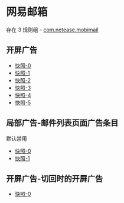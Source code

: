 # 网易邮箱

存在 3 规则组 - [com.netease.mobimail](/src/apps/com.netease.mobimail.ts)

## 开屏广告

- [快照-0](https://i.gkd.li/i/12686132)
- [快照-1](https://i.gkd.li/i/13328441)
- [快照-2](https://i.gkd.li/i/13800060)
- [快照-3](https://i.gkd.li/i/12686093)
- [快照-4](https://i.gkd.li/i/12667519)
- [快照-5](https://i.gkd.li/i/13328425)

## 局部广告-邮件列表页面广告条目

默认禁用

- [快照-0](https://i.gkd.li/i/12683488)
- [快照-1](https://i.gkd.li/i/12683511)

## 开屏广告-切回时的开屏广告

- [快照-0](https://i.gkd.li/i/12685745)
